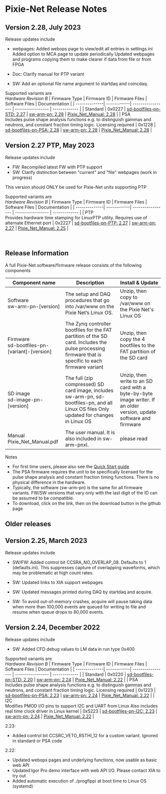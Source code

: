 # Pixie-Net Release Notes

## Version 2.28, July 2023
Release updates include
 
- webpages:
  Added webops page to view/edit all entries in settings.ini
  Added option to MCA page to update periodically
  Updated webpages and programs copying them to make clearer if data from file or from FPGA

- Doc: Clarify manual for PTP variant

- SW: Add an optional file name argument to startdaq and coincdaq. 


Supported variants are <br/>
*Hardware Revision B*
| Firmware Type |	Firmware ID |	Firmware Files |	Software Files | Documentation |
| --------------| ------------| ----------------- | ----------------- | ------------- |
| Standard | 0x0227 | [sd-bootfiles-pn-STD: 2.27](./release_packages/sd-bootfiles-pn-STD-2p27.zip)   | [sw-arm-pn: 2.28](./release_packages/sw-arm-pn-2p28.zip) | [Pixie_Net_Manual: 2.28](./release_packages/Pixie_Net_Manual.pdf) | 
| PSA <br/> Includes pulse shape analysis functions e.g. to distinguish gammas and neutrons, and constant fraction timing logic. Licensing required | 0x1228 | [sd-bootfiles-pn-PSA: 2.28](./release_packages/sd-bootfiles-pn-PSA-2p28.zip)   | [sw-arm-pn: 2.28](./release_packages/sw-arm-pn-2p28.zip) | [Pixie_Net_Manual: 2.28](./release_packages/Pixie_Net_Manual.pdf) | 


## Version 2.27 PTP, May 2023
Release updates include
- FW: Recompiled latest FW with PTP support
- SW: Clarify distinction between "current" and "file" webpages (work in progress)

This version should ONLY be used for Pixie-Net units supporting PTP

Supported variants are <br/>
*Hardware Revision B*
| Firmware Type |	Firmware ID |	Firmware Files |	Software Files | Documentation |
| --------------| ------------| ----------------- | ----------------- | ------------- |
| PTP <br/> Provides hardware time stamping for LinuxPTP utility. Requires use of alternate Ethernet port | 0x2227 | [sd-bootfiles-pn-PTP: 2.27](./release_packages/sd-bootfiles-pn-PTP-2p27.zip)   | [sw-arm-pn: 2.27](./release_packages/sw-arm-pn-2p27.zip) | [Pixie_Net_Manual: 2.25](./release_packages/Pixie_Net_Manual.pdf) | 
 






 
## Release Information
A full Pixie-Net  software/firmware release consists of the following components

| Component name | Description	| Install & Update |
| -------------- | ------------ | ----------------- |
| Software <br/> sw-arm-pn-[version] | The setup and DAQ procedures that go into /var/www on the Pixie Net’s Linux OS. |	Unzip, then copy to /var/www on the Pixie Net's Linux OS |
| Firmware <br/> sd-bootfiles-pn-[variant]-[version]	| The Zynq controller bootfiles for the FAT partition of the SD card. Includes the pulse processing firmware that is specific to each firmware variant |	Unzip, then copy the 4 bootfiles to the FAT partition of the SD card |
| SD image <br/> sd-image-pn-[version] | The full (zip compressed) SD card image, includes sw-arm-pn, sd-bootfiles-pn, and all Linux OS files Only updated for changes in Linux OS |	Unzip, then write to an SD card with a byte-by-byte image writer. If an older version, update software and firmware |
| Manual <br/> Pixie_Net_Manual.pdf | The user manual. It is also included in sw-arm-pnxl. | please read |

Notes 
- For first time users, please also see the [Quick Start guide](./release_packages/PixieNet_QuickStart.pdf)
- The PSA firmware requires the unit to be specifically licensed for the pulse shape analysis and constant fraction timing functions. There is no physical difference in the hardware. 
- Typically, the software (sw-arm-pn) is the same for all firmware variants. FW/SW versions that vary only with the last digit of the ID can be assumed to be compatible. 
- To download, click on the link, then on the download button in the github page


## Older releases 

## Version 2.25, March 2023
Release updates include
 
- SW/FW: Added control bit CCSRA_NO_OVERLAP_08. Defaults to 1 (defaults.ini). 
  This suppresses capture of overlapping waveforms, which may be problematic at high count rates. 

- SW: Updated links to XIA support webpages

- SW: Updated messages printed during DAQ by startdaq and acquire. 

- SW: To avoid out-of-memory crashes, acquire will pause taking data when more than 100,000 
 events are queued for writing to file and resume when queue drops to 80,000 events. 

## Version 2.24, December 2022
Release updates include
 
- SW: Added CFD debug values to LM data in run type 0x400

Supported variants are <br/>
*Hardware Revision B*
| Firmware Type |	Firmware ID |	Firmware Files |	Software Files | Documentation |
| --------------| ------------| ----------------- | ----------------- | ------------- |
| Standard | 0x0220 | [sd-bootfiles-pn-STD: 2.20](./release_packages/sd-bootfiles-pn-STD-2p20.zip)   | [sw-arm-pn: 2.24](./release_packages/sw-arm-pn-2p24.zip) | [Pixie_Net_Manual: 2.22](./release_packages/Pixie_Net_Manual.pdf) | 
| PSA <br/> Includes pulse shape analysis functions e.g. to distinguish gammas and neutrons, and constant fraction timing logic. Licensing required | 0x1223 | [sd-bootfiles-pn-PSA: 2.23](./release_packages/sd-bootfiles-pn-PSA-2p23.zip)   | [sw-arm-pn: 2.24](./release_packages/sw-arm-pn-2p24.zip) | [Pixie_Net_Manual: 2.22](./release_packages/Pixie_Net_Manual.pdf) | 
| I2C <br/> Modifies PMOD I/O pins to support I2C and UART from Linux Also includes real time clock driver in Linux kernel | 0x5223 | [sd-bootfiles-pn-I2C: 2.23](./release_packages/sd-bootfiles-pn-I2C-2p23.zip)   | [sw-arm-pn: 2.24](./release_packages/sw-arm-pn-2p24.zip) | [Pixie_Net_Manual: 2.22](./release_packages/Pixie_Net_Manual.pdf) | 



2.23: 
- Added control bit CCSRC_VETO_RSTHI_12 for a custom variant. Ignored in standard or PSA code

2.22:
- Updated webops pages and underlying functions, now usable as basic web API
- Updated Igor Pro demo interface with web API I/O. Please contact XIA to try out
- Added automatic execution of ./progfippi at boot time to Linux OS (systemd)



